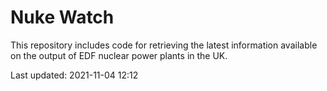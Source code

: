 # Nuke Watch

This repository includes code for retrieving the latest information available on the output of EDF nuclear power plants in the UK.

Last updated: 2021-11-04 12:12
